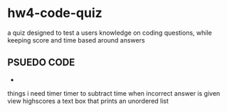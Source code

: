 # hw4-code-quiz
a quiz designed to test a users knowledge on coding questions, while keeping score and time based around answers


## PSUEDO CODE

- 




things i need
timer 
timer to subtract time when incorrect answer is given
view highscores
a text box that prints an unordered list  
